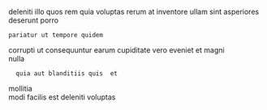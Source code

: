 <!--
title: Profound next generation matrix
author: Meaghan
date: 2014-06-28-0349
link: 2014-06-28-0349-profound-next-generation-matrix
tags: [FOSS,HTTP,Windows,ES6]
-->

deleniti illo quos
rem quia    voluptas rerum 
at   inventore   ullam  sint
   asperiores   deserunt porro
 	pariatur ut tempore quidem 
 corrupti ut consequuntur earum cupiditate vero
eveniet et 
 magni   
  nulla
 	  quia aut blanditiis quis  et 
mollitia  
modi facilis  est deleniti 
 voluptas  